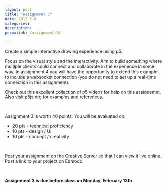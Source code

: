 ```yaml
---
layout: post
title: "Assignment 3"
date: 2017-2-6
categories:
description: 
permalink: /assignment-3/

---
```


Create a simple interactive drawing experience using p5.

Focus on the visual style and the interactivity. Aim to build something where multiple clients could connect and collaborate in the experience in some way. In assignment 4 you will have the opportunity to extend this example to include a websocket connection (you do not need to set up a real-time connection in this assignment).

Check out this excellent collection of [p5 videos](https://www.youtube.com/playlist?list=PLRqwX-V7Uu6Zy51Q-x9tMWIv9cueOFTFA) for help on this assignemnt. Also visit [p5js.org](http://p5js.org/) for examples and references.

<br>

Assignment 3 is worth 40 points. You will be evaluated on: 

+ 20 pts - technical proficiency<br>
+ 10 pts - design / UI<br>
+ 10 pts - concept / creativity

<br>

Post your assignment on the Creative Server so that I can view it live online. Post a link to your project on Edmodo.

<br>

**Assignment 3 is due before class on Monday, February 13th** 